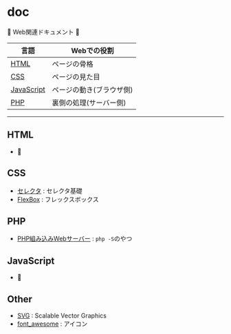 # doc

:dog: Web関連ドキュメント :dog:

| 言語                        | Webでの役割              |
|-----------------------------|--------------------------|
| [HTML](html.md)             | ページの骨格             |
| [CSS](css.md)               | ページの見た目           |
| [JavaScript](javascritp.md) | ページの動き(ブラウザ側) |
| [PHP](php.md)               | 裏側の処理(サーバー側)   |

---

## HTML

- :dog:

## CSS

- [セレクタ](selector) : セレクタ基礎
- [FlexBox](flexbox.md) : フレックスボックス

## PHP

- [PHP組み込みWebサーバー](php_server.md) : `php -S`のやつ

## JavaScript

- :dog:

## Other

- [SVG](SVG.md) : Scalable Vector Graphics
- [font_awesome](font_awesome.md) : アイコン


